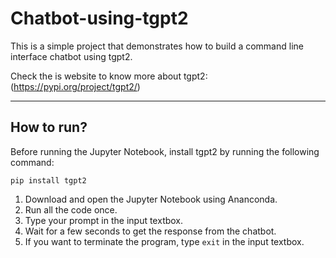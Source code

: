 # Chatbot-using-tgpt2

This is a simple project that demonstrates how to build a command line interface chatbot using tgpt2.

Check the is website to know more about tgpt2: (https://pypi.org/project/tgpt2/)

---

## How to run?

Before running the Jupyter Notebook, install tgpt2 by running the following command:

`pip install tgpt2`

1. Download and open the Jupyter Notebook using Ananconda.
2. Run all the code once.
3. Type your prompt in the input textbox.
4. Wait for a few seconds to get the response from the chatbot.
5. If you want to terminate the program, type `exit` in the input textbox.
